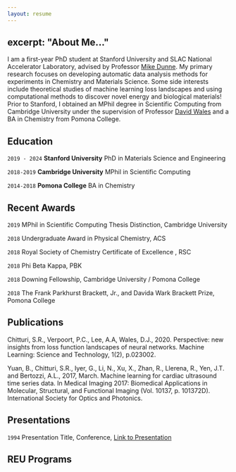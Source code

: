 ```yaml
---
layout: resume
---
```


excerpt: "About Me..."
---

I am a first-year PhD student at Stanford University and SLAC National Accelerator Laboratory, advised by Professor [Mike Dunne](https://profiles.stanford.edu/Mike-dunne). My primary research focuses on developing automatic data analysis methods for experiments in Chemistry and Materials Science. Some side interests include theoretical studies of machine learning loss landscapes and using computational methods to discover novel energy and biological materials! Prior to Stanford, I obtained an MPhil degree in Scientific Computing from Cambridge University under the supervision of Professor [David Wales](https://en.wikipedia.org/wiki/David_J._Wales) and a BA in Chemistry from Pomona College. 

## Education

`2019 - 2024`
__Stanford University__
PhD in Materials Science and Engineering 

`2018-2019`
__Cambridge University__
MPhil in Scientific Computing

`2014-2018`
__Pomona College__
BA in Chemistry

## Recent Awards

`2019`
MPhil in Scientific Computing Thesis Distinction, Cambridge University

`2018`
Undergraduate Award in Physical Chemistry, ACS

`2018`
Royal Society of Chemistry Certificate of Excellence , RSC 

`2018`
Phi Beta Kappa, PBK

`2018`
Downing Fellowship, Cambridge University / Pomona College

`2018`
The Frank Parkhurst Brackett, Jr., and Davida Wark Brackett Prize, Pomona College

## Publications

Chitturi, S.R., Verpoort, P.C., Lee, A.A, Wales, D.J., 2020. Perspective: new insights from loss function landscapes of neural networks. Machine Learning: Science and Technology, 1(2), p.023002.

Yuan, B., Chitturi, S.R., Iyer, G., Li, N., Xu, X., Zhan, R., Llerena, R., Yen, J.T. and Bertozzi, A.L., 2017, March. Machine learning for cardiac ultrasound time series data. In Medical Imaging 2017: Biomedical Applications in Molecular, Structural, and Functional Imaging (Vol. 10137, p. 101372D). International Society for Optics and Photonics.

<!-- A list is also available [online](https://scholar.google.co.uk/citations?user=LTOTl0YAAAAJ) -->

## Presentations

`1994`
Presentation Title, Conference, <a href="https://MyWebsite.tld/presentation1">Link to Presentation</a>

## REU Programs 



<!-- ### Footer

Last updated: June 2020 -->


